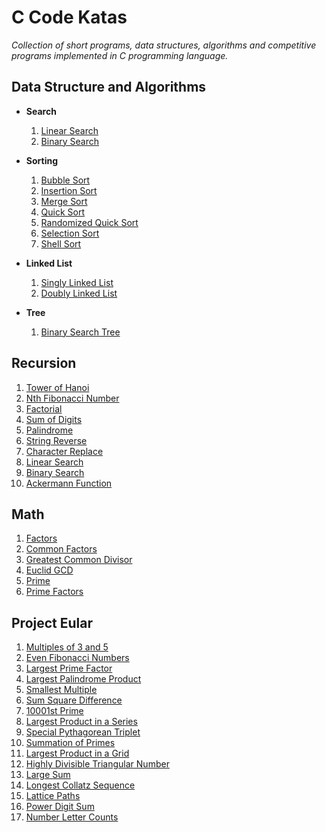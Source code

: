 # C Code Katas
_Collection of short programs, data structures, algorithms and competitive programs implemented in C programming language._

Data Structure and Algorithms
-----------------------------

- **Search**
  1. [Linear Search](DSA/Search/linear_search.c)
  2. [Binary Search](DSA/Search/binary_search.c)
  
- **Sorting**
  1. [Bubble Sort](DSA/Sorting/bubble_sort.c)
  2. [Insertion Sort](DSA/Sorting/insertion_sort.c)
  3. [Merge Sort](DSA/Sorting/merge_sort.c)
  4. [Quick Sort](DSA/Sorting/quick_sort.c)
  5. [Randomized Quick Sort](DSA/Sorting/randomized_quick_sort.c)
  6. [Selection Sort](DSA/Sorting/selection_sort.c)
  7. [Shell Sort](DSA/Sorting/shell_sort.c)

- **Linked List**
  1. [Singly Linked List](DSA/LinkedList/singly_linked_list.c)
  2. [Doubly Linked List](DSA/LinkedList/doubly_linked_list.c)
  
- **Tree**
  1. [Binary Search Tree](DSA/Tree/binary_search_tree.c)
  
    
Recursion
---------
1. [Tower of Hanoi](Recursion/tower_of_hanoi.c)
2. [Nth Fibonacci Number](Recursion/nth_fibonacci_number.c)
3. [Factorial](Recursion/factorial.c)
4. [Sum of Digits](Recursion/sum_of_digits.c)
5. [Palindrome](Recursion/palindrome.c)
6. [String Reverse](Recursion/str_reverse.c)
7. [Character Replace](Recursion/char_replace.c)
8. [Linear Search](Recursion/linear_search.c)
9. [Binary Search](Recursion/binary_search.c)
10. [Ackermann Function](Recursion/ackermann.c)

Math
----
1. [Factors](Math/factors.c)
2. [Common Factors](Math/common_factors.c)
3. [Greatest Common Divisor](Math/gcd.c)
4. [Euclid GCD](Math/euclid_gcd.c)
5. [Prime](Math/is_prime.c)
6. [Prime Factors](Math/prime_factors.c)

Project Eular
----------------------
1. [Multiples of 3 and 5](Eular/sum_of_multiples_of_3_5.c)
2. [Even Fibonacci Numbers](Eular/fibonacci_series.c)
3. [Largest Prime Factor](Math/prime_factors.c)
4. [Largest Palindrome Product](Eular/palindrome_of_numbers.c)
5. [Smallest Multiple](Eular/smallest_multiple.c)
6. [Sum Square Difference](Eular/sum_square_difference.c)
7. [10001st Prime](Eular/sieve_of_eratosthenes.c)
8. [Largest Product in a Series](Eular/largest_product_in_series.c)
9. [Special Pythagorean Triplet](Eular/special_pythagorean_triplet.c)
10. [Summation of Primes](Eular/sieve_of_eratosthenes.c)
11. [Largest Product in a Grid](Eular/largest_product_in_grid.c)
12. [Highly Divisible Triangular Number](Eular/highly_divisible_triangular_number.c)
13. [Large Sum](Eular/large_sum.c)
14. [Longest Collatz Sequence](Eular/longest_collatz_sequence.c)
15. [Lattice Paths](Eular/lattice_paths.c)
16. [Power Digit Sum](Eular/power_digit_sum.c)
17. [Number Letter Counts](Eular/number_to_words_and_letters_count.c)

